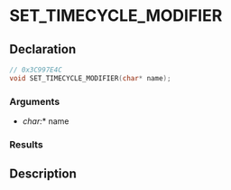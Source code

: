 # SET_TIMECYCLE_MODIFIER

## Declaration
```cpp
// 0x3C997E4C
void SET_TIMECYCLE_MODIFIER(char* name);
```

### Arguments
- **char*:** name

### Results

## Description
